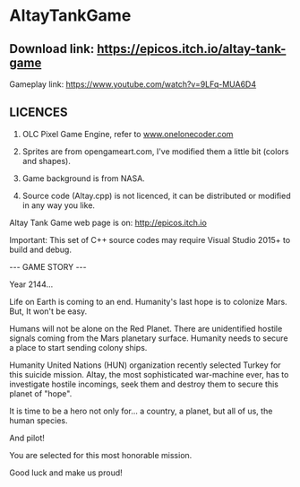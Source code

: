 # AltayTankGame
## Download link: https://epicos.itch.io/altay-tank-game

Gameplay link: https://www.youtube.com/watch?v=9LFq-MUA6D4

## LICENCES

1. OLC Pixel Game Engine, refer to www.onelonecoder.com

2. Sprites are from opengameart.com, I've modified them a little bit (colors and shapes).

3. Game background is from NASA.

4. Source code (Altay.cpp) is not licenced, it can be distributed or modified in any way you like.



Altay Tank Game web page is on: http://epicos.itch.io


Important: This set of C++ source codes may require Visual Studio 2015+ to build and debug.

--- GAME STORY ---

Year 2144...

Life on Earth is coming to an end. 
Humanity's last hope is to colonize Mars. 
But,
It won't be easy.

Humans will not be alone on the Red Planet. 
There are unidentified hostile signals coming from the Mars planetary surface. 
Humanity needs to secure a place to start sending colony ships. 

Humanity United Nations (HUN) organization recently selected Turkey for this suicide mission. 
Altay, the most sophisticated war-machine ever, has to investigate hostile incomings, seek them and destroy them to secure this planet of "hope". 

It is time to be a hero not only for...
a country, 
a planet, 
but all of us, the human species. 

And pilot!

You are selected for this most honorable mission. 

Good luck and make us proud!
